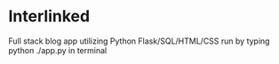 # Interlinked
Full stack blog app utilizing Python Flask/SQL/HTML/CSS
run by typing python ./app.py in terminal
